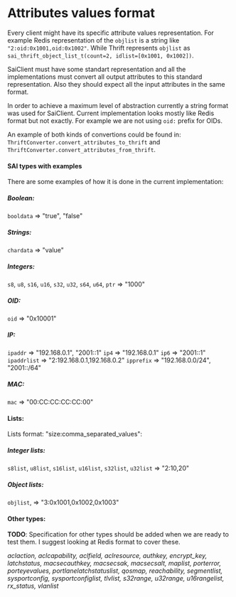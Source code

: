 # Attributes values format

Every client might have its specific attribute values representation. For example Redis representation of the `objlist` is a string like `"2:oid:0x1001,oid:0x1002"`. While Thrift represents `objlist` as `sai_thrift_object_list_t(count=2, idlist=[0x1001, 0x1002])`.

SaiClient must have some standart representation and all the implementations must convert all output attributes to this standard representation. Also they should expect all the input attributes in the same format.

In order to achieve a maximum level of abstraction currently a string format was used for SaiClient. Current implementation looks mostly like Redis format but not exactly. For example we are not using `oid:` prefix for OIDs.

An example of both kinds of convertions could be found in: `ThriftConverter.convert_attributes_to_thrift` and `ThriftConverter.convert_attributes_from_thrift`.

#### SAI types  with examples

There are some examples of how it is done in the current implementation:

##### Boolean:

`booldata` => "true", "false"

##### Strings:

`chardata` => "value"

##### Integers:
`s8`, `u8`, `s16`, `u16`, `s32`, `u32`, `s64`, `u64`, `ptr` => "1000"

##### OID:
`oid` => "0x10001"

##### IP:
`ipaddr` => "192.168.0.1", "2001::1"
`ip4` => "192.168.0.1"
`ip6` => "2001::1"
`ipaddrlist` => "2:192.168.0.1,192.168.0.2"
`ipprefix` => "192.168.0.0/24", "2001::/64"

##### MAC:

`mac` => "00:CC:CC:CC:CC:00"

#### Lists:

Lists format: "size:comma_separated_values":

##### Integer lists:

`s8list`, `u8list`, `s16list`, `u16list`, `s32list`, `u32list` => "2:10,20"

##### Object lists:

`objlist`, => "3:0x1001,0x1002,0x1003"

#### Other types:

**TODO**: Specification for other types should be added when we are ready to test them. I suggest looking at Redis format to cover these.

_aclaction, aclcapability, aclfield, aclresource, authkey, encrypt_key, latchstatus, macsecauthkey, macsecsak, macsecsalt, maplist, porterror, porteyevalues, portlanelatchstatuslist, qosmap, reachability, segmentlist, sysportconfig, sysportconfiglist, tlvlist, s32range, u32range, u16rangelist, rx_status, vlanlist_

